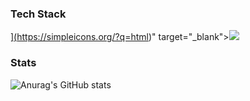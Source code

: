 ### Tech Stack
<a href="["/></svg>](https://simpleicons.org/?q=html)" target="_blank"><img src="https://img.shields.io/badge/HTML5-E34F26?style=plastic&logo=HTML5&logoColor=E34F26"/></a>


### Stats
![Anurag's GitHub stats](https://github-readme-stats.vercel.app/api?username=noxknow&show_icons=true&theme=kacho_ga)
